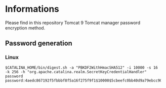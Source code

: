 # Informations
Please find in this repository Tomcat 9 Tomcat manager password encryption method.

## Password generation 
### Linux
```
$CATALINA_HOME/bin/digest.sh -a "PBKDF2WithHmacSHA512" -i 10000 -s 16 -k 256 -h "org.apache.catalina.realm.SecretKeyCredentialHandler" password
password:4aedc867192f5fbbbf8f5a16f275f9f1$10000$5cbeefc0bb40d9a79ebcc90d120b7de280acf817a94d50a2989149590cdb4d87
```

